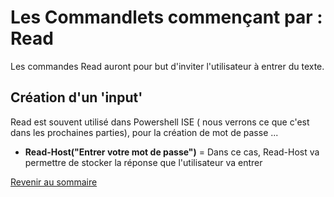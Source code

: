 # Les Commandlets commençant par : Read 

Les commandes Read auront pour but d'inviter l'utilisateur à entrer du texte.

## Création d'un 'input'

Read est souvent utilisé dans Powershell ISE ( nous verrons ce que c'est dans les prochaines parties), pour la création de mot de passe ...
 
- __Read-Host("Entrer votre mot de passe")__ =  Dans ce cas, Read-Host va permettre de stocker la réponse que l'utilisateur va entrer

[Revenir au sommaire](https://github.com/kevinguyodo/Powershell/blob/main/README.md)
